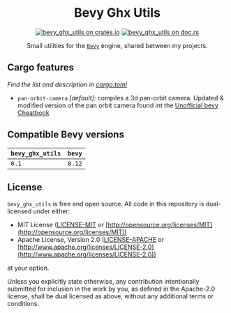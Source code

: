 <div align="center">

# Bevy Ghx Utils

[![bevy_ghx_utils on crates.io](https://img.shields.io/crates/v/bevy_ghx_utils)](https://crates.io/crates/bevy_ghx_utils)
[![bevy_ghx_utils on doc.rs](https://docs.rs/bevy_ghx_utils/badge.svg)](https://docs.rs/bevy_ghx_utils)

Small utilities for the [`Bevy`](https://github.com/bevyengine/bevy) engine, shared between my projects.

</div>

## Cargo features

*Find the list and description in [cargo.toml](./Cargo.toml)*

- `pan-orbit-camera` *[default]*: compiles a 3d pan-orbit camera. Updated & modified version of the pan orbit camera found int the [Unofficial bevy Cheatbook](https://bevy-cheatbook.github.io/cookbook/pan-orbit-camera.html)

## Compatible Bevy versions

| `bevy_ghx_utils` | `bevy` |
| :--------------- | :----- |
| `0.1`            | `0.12` |

## License

`bevy_ghx_utils` is free and open source. All code in this repository is dual-licensed under either:

* MIT License ([LICENSE-MIT](./LICENSE-MIT) or [http://opensource.org/licenses/MIT](http://opensource.org/licenses/MIT))
* Apache License, Version 2.0 ([LICENSE-APACHE](./LICENSE-APACHE) or [http://www.apache.org/licenses/LICENSE-2.0](http://www.apache.org/licenses/LICENSE-2.0))

at your option.

Unless you explicitly state otherwise, any contribution intentionally submitted for inclusion in the work by you, as defined in the Apache-2.0 license, shall be dual licensed as above, without any additional terms or conditions.
